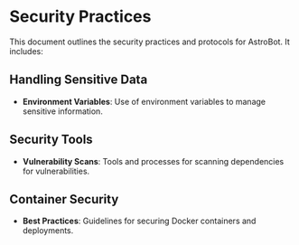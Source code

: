 # Security Practices

This document outlines the security practices and protocols for AstroBot. It includes:

## Handling Sensitive Data
- **Environment Variables**: Use of environment variables to manage sensitive information.

## Security Tools
- **Vulnerability Scans**: Tools and processes for scanning dependencies for vulnerabilities.

## Container Security
- **Best Practices**: Guidelines for securing Docker containers and deployments.

